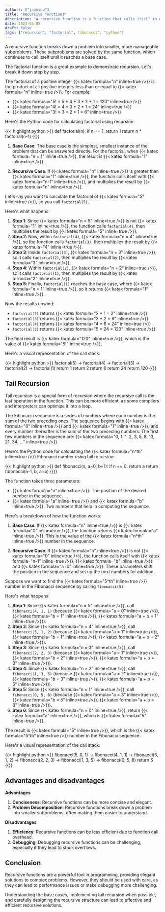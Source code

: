 ```yaml
---
authors: ["jnonino"]
title: "Recursive functions"
description: "A recursive function is a function that calls itself in order to solve a problem. This self-referential nature can lead to elegant and concise solutions, but it also requires careful design to prevent infinite loops and stack overflows. In this article, we'll explore the concept of recursion, learn how to write recursive functions in Python, and discuss their pros and cons."
date: 2023-08-08
draft: false
tags: ["recursion", "factorial", fibonacci", "python"]
---
```


A recursive function breaks down a problem into smaller, more manageable subproblems. These subproblems are solved by the same function, which continues to call itself until it reaches a base case.

The factorial function is a great example to demonstrate recursion. Let's break it down step by step.

The factorial of a positive integer {{< katex formula="n" inline=true />}} is the product of all positive integers less than or equal to {{< katex formula="n" inline=true />}}. For example:

- {{< katex formula="5! = 5 * 4 * 3 * 2 * 1 = 120" inline=true />}}
- {{< katex formula="4! = 4 * 3 * 2 * 1 = 24" inline=true />}}
- {{< katex formula="3! = 3 * 2 * 1 = 6" inline=true />}}

Here's the Python code for calculating factorial using recursion:

{{< highlight python >}}
def factorial(n):
    if n == 1:
        return 1
    return n * factorial(n-1)
{{</highlight >}}

1. **Base Case**: The base case is the simplest, smallest instance of the problem that can be answered directly. For the factorial, when {{< katex formula="n = 1" inline=true />}}, the result is {{< katex formula="1" inline=true />}}.

2. **Recursive Case**: If {{< katex formula="n" inline=true />}} is greater than {{< katex formula="1" inline=true />}}, the function calls itself with {{< katex formula="n-1" inline=true />}}, and multiplies the result by {{< katex formula="n" inline=true />}}.

Let's say you want to calculate the factorial of {{< katex formula="5" inline=true />}}, so you call `factorial(5)`.

Here's what happens:

1. **Step 1**: Since {{< katex formula="n = 5" inline=true />}} is not {{< katex formula="1" inline=true />}}, the function calls `factorial(4)`, then multiplies the result by {{< katex formula="5" inline=true />}}.
2. **Step 2**: Now, within `factorial(4)`, {{< katex formula="n = 4" inline=true />}}, so the function calls `factorial(3)`, then multiplies the result by {{< katex formula="4" inline=true />}}.
3. **Step 3**: Inside `factorial(3)`, {{< katex formula="n = 3" inline=true />}}, so it calls `factorial(2)`, then multiplies the result by {{< katex formula="3" inline=true />}}.
4. **Step 4**: Within `factorial(2)`, {{< katex formula="n = 2" inline=true />}}, so it calls `factorial(1)`, then multiplies the result by {{< katex formula="2" inline=true />}}.
5. **Step 5**: Finally, `factorial(1)` reaches the base case, where {{< katex formula="n = 1" inline=true />}}, so it returns {{< katex formula="1" inline=true />}}.

Now the results unwind:

- `factorial(2)` returns {{< katex formula="2 * 1 = 2" inline=true />}}
- `factorial(3)` returns {{< katex formula="3 * 2 = 6" inline=true />}}
- `factorial(4)` returns {{< katex formula="4 * 6 = 24" inline=true />}}
- `factorial(5)` returns {{< katex formula="5 * 24 = 120" inline=true />}}

The final result is {{< katex formula="120" inline=true />}}, which is the value of {{< katex formula="5!" inline=true />}}.

Here's a visual representation of the call stack:

{{< highlight python >}}
factorial(5)
  -> factorial(4)
    -> factorial(3)
      -> factorial(2)
        -> factorial(1)
          return 1
        return 2
      return 6
    return 24
  return 120
{{</highlight >}}

## Tail Recursion

Tail recursion is a special form of recursion where the recursive call is the last operation in the function. This can be more efficient, as some compilers and interpreters can optimize it into a loop.

The Fibonacci sequence is a series of numbers where each number is the sum of the two preceding ones. The sequence begins with {{< katex formula="0" inline=true />}} and {{< katex formula="1" inline=true />}}, and every number thereafter is the sum of the two preceding numbers. The first few numbers in the sequence are: {{< katex formula="0, 1, 1, 2, 3, 5, 8, 13, 21, 34, ..." inline=true />}}

Here's the Python code for calculating the {{< katex formula="n^th" inline=true />}} Fibonacci number using tail recursion:

{{< highlight python >}}
def fibonacci(n, a=0, b=1):
    if n == 0:
        return a
    return fibonacci(n-1, b, a+b)
{{</highlight >}}

The function takes three parameters:

- {{< katex formula="n" inline=true />}}: The position of the desired number in the sequence.
- {{< katex formula="a" inline=true />}} and {{< katex formula="b" inline=true />}}: Two numbers that help in computing the sequence.

Here's a breakdown of how the function works:

1. **Base Case**: If {{< katex formula="n" inline=true />}} is {{< katex formula="0" inline=true />}}, the function returns {{< katex formula="a" inline=true />}}. This is the value of the {{< katex formula="n^th" inline=true />}} number in the sequence.

2. **Recursive Case**: If {{< katex formula="n" inline=true />}} is not {{< katex formula="0" inline=true />}}, the function calls itself with {{< katex formula="n-1" inline=true />}}, {{< katex formula="b" inline=true />}}, and {{< katex formula="a+b" inline=true />}}. These parameters shift the position in the sequence and set up the next numbers for addition.

Suppose we want to find the {{< katex formula="5^th" inline=true />}} number in the Fibonacci sequence by calling `fibonacci(5)`.

Here's what happens:

1. **Step 1**: Since {{< katex formula="n = 5" inline=true />}}, call `fibonacci(4, 1, 1)` (because {{< katex formula="a = 0" inline=true />}}, {{< katex formula="b = 1" inline=true />}}, {{< katex formula="a + b = 1" inline=true />}}).
2. **Step 2**: Since {{< katex formula="n = 4" inline=true />}}, call `fibonacci(3, 1, 2)` (because {{< katex formula="a = 1" inline=true />}}, {{< katex formula="b = 1" inline=true />}}, {{< katex formula="a + b = 2" inline=true />}}).
3. **Step 3**: Since {{< katex formula="n = 3" inline=true />}}, call `fibonacci(2, 2, 3)` (because {{< katex formula="a = 1" inline=true />}}, {{< katex formula="b = 2" inline=true />}}, {{< katex formula="a + b = 3" inline=true />}}).
4. **Step 4**: Since {{< katex formula="n = 2" inline=true />}}, call `fibonacci(1, 3, 5)` (because {{< katex formula="a = 2" inline=true />}}, {{< katex formula="b = 3" inline=true />}}, {{< katex formula="a + b = 5" inline=true />}}).
5. **Step 5**: Since {{< katex formula="n = 1" inline=true />}}, call `fibonacci(0, 5, 8)` (because {{< katex formula="a = 3" inline=true />}}, {{< katex formula="b = 5" inline=true />}}, {{< katex formula="a + b = 8" inline=true />}}).
6. **Step 6**: Since {{< katex formula="n = 0" inline=true />}}, return {{< katex formula="a" inline=true />}}, which is {{< katex formula="5" inline=true />}}.

The result is {{< katex formula="5" inline=true />}}, which is the {{< katex formula="5^th" inline=true />}} number in the Fibonacci sequence.

Here's a visual representation of the call stack:

{{< highlight python >}}
fibonacci(5, 0, 1)
  -> fibonacci(4, 1, 1)
    -> fibonacci(3, 1, 2)
      -> fibonacci(2, 2, 3)
        -> fibonacci(1, 3, 5)
          -> fibonacci(0, 5, 8)
            return 5
{{</highlight >}}

## Advantages and disadvantages

**Advantages**

1. **Conciseness**: Recursive functions can be more concise and elegant.
2. **Problem Decomposition**: Recursive functions break down a problem into smaller subproblems, often making them easier to understand.

**Disadvantages**

1. **Efficiency**: Recursive functions can be less efficient due to function call overhead.
2. **Debugging**: Debugging recursive functions can be challenging, especially if they lead to stack overflows.

## Conclusion

Recursive functions are a powerful tool in programming, providing elegant solutions to complex problems. However, they should be used with care, as they can lead to performance issues or make debugging more challenging.

Understanding the base cases, implementing tail recursion when possible, and carefully designing the recursive structure can lead to effective and efficient recursive solutions.
